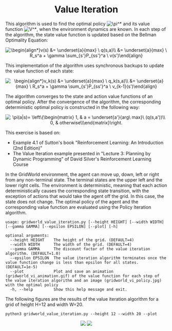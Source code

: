 <center><h1> Value Iteration </h1></center>

This algorithm is used to find the optimal policy <img src="https://latex.codecogs.com/svg.image?\pi^*" title="\pi^*" />
and its value function <img src="https://latex.codecogs.com/svg.image?V^*" title="V^*" />, when the environment dynamics
are known. In each step of the algorithm, the state value function is updated based on the Bellman Optimality Equation:

<!---
\begin{align*}
v(s) &= \underset{a}{max} \ q(s,a)\\
     &= \underset{a}{max} \ R_s^a + \gamma \sum_{s'}P_{ss'}^a \ v(s')
\end{align} 
-->

<p align="center">
<img src="https://latex.codecogs.com/svg.image?\begin{align*}v(s)&space;&=&space;\underset{a}{max}&space;\&space;q(s,a)\\&space;&space;&space;&space;&space;&=&space;\underset{a}{max}&space;\&space;R_s^a&space;&plus;&space;\gamma&space;\sum_{s'}P_{ss'}^a&space;\&space;v(s')\end{align}&space;" title="\begin{align*}v(s) &= \underset{a}{max} \ q(s,a)\\ &= \underset{a}{max} \ R_s^a + \gamma \sum_{s'}P_{ss'}^a \ v(s')\end{align} " />
</p>

This implementation of the algorithm uses synchronous backups to update the value function of each state:

<!---
\begin{align*}
v_k(s) &= \underset{a}{max} \ q_k(s,a)\\
     &= \underset{a}{max} \ R_s^a + \gamma \sum_{s'}P_{ss'}^a \ v_{k-1}(s')
\end{align} 
-->

<p align="center">
<img src="https://latex.codecogs.com/svg.image?\begin{align*}v_k(s)&space;&=&space;\underset{a}{max}&space;\&space;q_k(s,a)\\&space;&space;&space;&space;&space;&=&space;\underset{a}{max}&space;\&space;R_s^a&space;&plus;&space;\gamma&space;\sum_{s'}P_{ss'}^a&space;\&space;v_{k-1}(s')\end{align}&space;" title="\begin{align*}v_k(s) &= \underset{a}{max} \ q_k(s,a)\\ &= \underset{a}{max} \ R_s^a + \gamma \sum_{s'}P_{ss'}^a \ v_{k-1}(s')\end{align} " />
</align>

The algorithm converges to the state and action value functions of an optimal policy. After the convergence of the 
algorithm, the corresponding deterministic optimal policy is constructed in the following way:

<!---
pi(a|s)= \left\{\begin{matrix}
   1, & a = \underset{a'}{arg\ max}\ (q(s,a'))\\
   0, & otherwise\\
\end{matrix}\right.
-->

<p align="center">
<img src="https://latex.codecogs.com/svg.image?\pi(a|s)=&space;\left\{\begin{matrix}&space;&space;&space;1,&space;&&space;a&space;=&space;\underset{a'}{arg\&space;max}\&space;(q(s,a'))\\&space;&space;&space;0,&space;&&space;otherwise\\\end{matrix}\right." title="\pi(a|s)= \left\{\begin{matrix} 1, & a = \underset{a'}{arg\ max}\ (q(s,a'))\\ 0, & otherwise\\\end{matrix}\right." />
</p>


This exercise is based on:
- Example 4.1 of Sutton's book "Reinforcement Learning: An Introduction (2nd Edition)"
- The Value Iteration example presented in "Lecture 3: Planning by Dynamic Programming" of David Silver's Reinforcement
Learning Course

In the GridWorld environment, the agent can move up, down, left or right from any non-terminal state. The terminal
states are the upper left and the lower right cells. The environment is deterministic, meaning that each action
deterministically causes the corresponding state transition, with the exception of actions that would take the agent off 
the grid. In this case, the state does not change. The optimal policy of the agent and the corresponding value function
are evaluated using the Policy Iteration algorithm.

```commandline
usage: gridworld_value_iteration.py [--height HEIGHT] [--width WIDTH] [--gamma GAMMA] [--epsilon EPSILON] [--plot] [-h]

optional arguments:
  --height HEIGHT    The height of the grid. (DEFAULT=4)
  --width WIDTH      The width of the grid. (DEFAULT=4)
  --gamma GAMMA      The discount factor of the value iteration algorithm. (DEFAULT=1.0)
  --epsilon EPSILON  The value iteration algorithm terminates once the value function change is less than epsilon for all states. (DEFAULT=1e-5)
  --plot             Plot and save an animation (gridworld_vi_animation.gif) of the value function for each step of the value iteration algorithm and an image (gridworld_vi_policy.jpg) with the optimal policy
  -h, --help         Show this help message and exit.
```

The following figures are the results of the value iteration algorithm for a grid of height H=12 and width W=20.
```commandline
python3 gridworld_value_iteration.py --height 12 --width 20 --plot
````
<p align="center">
<img src="gridworld_vi_animation.gif"/>
<img src="gridworld_vi_policy.jpg"/>
</p>
